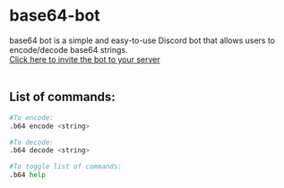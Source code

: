 # base64-bot
base64 bot is a simple and easy-to-use Discord bot that allows users to encode/decode base64 strings.<br/>
[Click here to invite the bot to your server](https://discord.com/api/oauth2/authorize?client_id=894614939505938443&permissions=534723951680&scope=bot)<br/> <br/>
## List of commands: <br/>
```Python
#To encode:
.b64 encode <string>

#To decode:
.b64 decode <string>

#To toggle list of commands:
.b64 help
